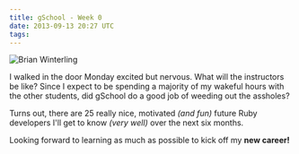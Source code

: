 ```yaml
---
title: gSchool - Week 0
date: 2013-09-13 20:27 UTC
tags:
---
```


![Brian Winterling](http://www.gravatar.com/avatar/d6cf7193827cd231b16b02884a459046.png "Brian")

I walked in the door Monday excited but nervous.  What will the instructors be like?  Since I expect to be spending a majority of my wakeful hours with the other students, did gSchool do a good job of weeding out the assholes?

Turns out, there are 25 really nice, motivated *(and fun)* future Ruby developers I'll get to know *(very well)* over the next six months.

Looking forward to learning as much as possible to kick off my **new career!**